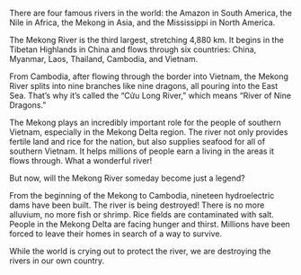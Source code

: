 There are four famous rivers in the world: the Amazon in South America, the Nile in Africa, the Mekong in Asia, and the Mississippi in North America.

The Mekong River is the third largest, stretching 4,880 km. It begins in the Tibetan Highlands in China and flows through six countries: China, Myanmar, Laos, Thailand, Cambodia, and Vietnam.

From Cambodia, after flowing through the border into Vietnam, the Mekong River splits into nine branches like nine dragons, all pouring into the East Sea. That’s why it’s called the “Cửu Long River,” which means “River of Nine Dragons.”

The Mekong plays an incredibly important role for the people of southern Vietnam, especially in the Mekong Delta region.
The river not only provides fertile land and rice for the nation, but also supplies seafood for all of southern Vietnam. It helps millions of people earn a living in the areas it flows through.
What a wonderful river!

But now, will the Mekong River someday become just a legend?

From the beginning of the Mekong to Cambodia, nineteen hydroelectric dams have been built.
The river is being destroyed!
There is no more alluvium, no more fish or shrimp. Rice fields are contaminated with salt. People in the Mekong Delta are facing hunger and thirst. Millions have been forced to leave their homes in search of a way to survive.

While the world is crying out to protect the river, we are destroying the rivers in our own country.